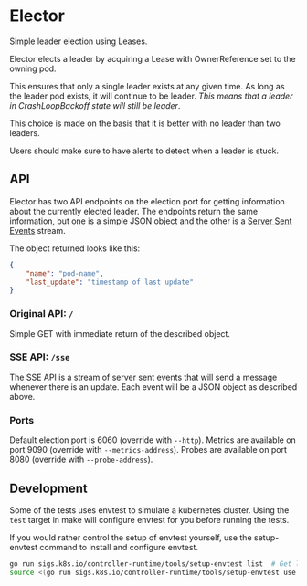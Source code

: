 Elector
=======

Simple leader election using Leases.

Elector elects a leader by acquiring a Lease with OwnerReference set to the owning pod.

This ensures that only a single leader exists at any given time.
As long as the leader pod exists, it will continue to be leader.
*This means that a leader in CrashLoopBackoff state will still be leader*.

This choice is made on the basis that it is better with no leader than two leaders.

Users should make sure to have alerts to detect when a leader is stuck.

API
---

Elector has two API endpoints on the election port for getting information about the currently elected leader.
The endpoints return the same information, but one is a simple JSON object and the other is a [Server Sent Events](https://developer.mozilla.org/en-US/docs/Web/API/Server-sent_events) stream.

The object returned looks like this:

```json
{
    "name": "pod-name",
    "last_update": "timestamp of last update" 
}
```

### Original API: `/`

Simple GET with immediate return of the described object.
    

### SSE API: `/sse`

The SSE API is a stream of server sent events that will send a message whenever there is an update.
Each event will be a JSON object as described above.


### Ports

Default election port is 6060 (override with `--http`).
Metrics are available on port 9090 (override with `--metrics-address`).
Probes are available on port 8080 (override with `--probe-address`).


Development
-----------

Some of the tests uses envtest to simulate a kubernetes cluster.
Using the `test` target in make will configure envtest for you before running the tests.

If you would rather control the setup of envtest yourself, use the setup-envtest command to install and configure envtest.

```bash
go run sigs.k8s.io/controller-runtime/tools/setup-envtest list  # Get list of supported versions
source <(go run sigs.k8s.io/controller-runtime/tools/setup-envtest use -p env ${SUPPORTED_K8S_VERSION})  # Activate selected version in current shell
```
